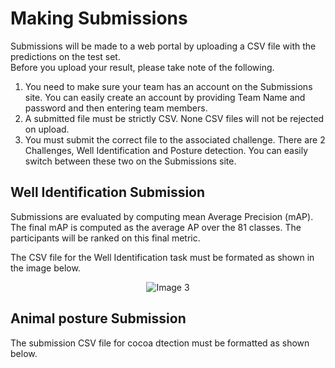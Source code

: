 # Making Submissions

Submissions will be made to a web portal by uploading a CSV file with the predictions on the test set.  
Before you upload your result, please take note of the following.

1. You need to make sure your team has an account on the Submissions site. You can easily create an account by providing Team Name and password and then entering team members.
2. A submitted file must be strictly CSV. None CSV files will not be rejected on upload.
3. You must submit the correct file to the associated challenge. There are 2 Challenges, Well Identification and Posture detection. You can easily switch between these two on the Submissions site.

## Well Identification Submission

Submissions are evaluated by computing mean Average Precision (mAP).
The final mAP is computed as the average AP over the 81 classes. The participants will be ranked on this final metric.

The CSV file for the Well Identification task must be formated as shown in the image below.

<p align="center"><img src="https://github.com/MVet-Platform/M-Vet_Hackathon24/blob/main/sample_images/well_submission.png" alt="Image 3" /></p>

## Animal posture Submission

The submission CSV file for cocoa dtection must be formatted as shown below.
